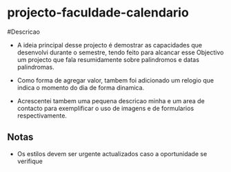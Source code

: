 # projecto-faculdade-calendario

#Descricao
- A ideia principal desse projecto é demostrar as capacidades que desenvolvi durante o semestre, 
tendo feito para alcancar esse Objectivo um projecto que fala resumidamente sobre palindromos e datas palindromas.

- Como forma de agregar valor, tambem foi adicionado um relogio que indica o momento do dia de forma dinamica.

- Acrescentei tambem uma pequena descricao minha e um area de contacto para exemplificar o uso de imagens e de formularios respectivamente.

## Notas
- Os estilos devem ser urgente actualizados caso a oportunidade se verifique
